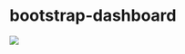 # bootstrap-dashboard
<img src="https://user-images.githubusercontent.com/61241894/80033179-ee1d3680-84f4-11ea-9448-01d5941548fc.png">
